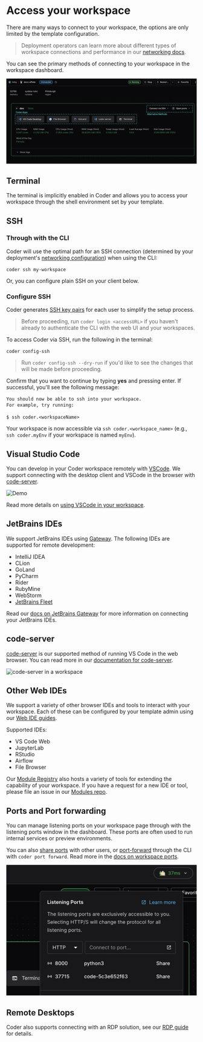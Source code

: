 # Access your workspace

There are many ways to connect to your workspace, the options are only limited by the template configuration.

> Deployment operators can learn more about different types of workspace connections and performance in our [networking docs](../../admin/infrastructure/README.md).

You can see the primary methods of connecting to your workspace in the workspace dashboard.

![Workspace View](../../images/user-guides/workspace-view-connection-annotated.png)

<!-- ## Coder Apps

TODO: Is this relevant?

Coder Apps (from our [`coder_app`](https://registry.terraform.io/providers/coder/coder/latest/docs/resources/app) resource in terraform) provide IDE connections and the Terminal. Coder Apps can connect you to ports or run commands on the remote workspace. They be shared with other users by copying the URL from the button. Contact your template administrator if you have IDEs or tools you'd like added into your workspace.

 , and can be extended with our [Module Registry](https://registry.coder.com/modules). -->

## Terminal

The terminal is implicitly enabled in Coder and allows you to access your workspace through the shell environment set by your template.

## SSH

### Through with the CLI

Coder will use the optimal path for an SSH connection (determined by your
deployment's [networking configuration](../../admin/infrastructure/README.md))
when using the CLI:

```console
coder ssh my-workspace
```

Or, you can configure plain SSH on your client below.

### Configure SSH

Coder generates [SSH key pairs](../../admin/security/secrets.md#ssh-keys) for each user to simplify the setup process.

> Before proceeding, run `coder login <accessURL>` if you haven't already to
> authenticate the CLI with the web UI and your workspaces.

To access Coder via SSH, run the following in the terminal:

```console
coder config-ssh
```

> Run `coder config-ssh --dry-run` if you'd like to see the changes that will be
> made before proceeding.

Confirm that you want to continue by typing **yes** and pressing enter. If
successful, you'll see the following message:

```console
You should now be able to ssh into your workspace.
For example, try running:

$ ssh coder.<workspaceName>
```

Your workspace is now accessible via `ssh coder.<workspace_name>` (e.g.,
`ssh coder.myEnv` if your workspace is named `myEnv`).

## Visual Studio Code

You can develop in your Coder workspace remotely with
[VSCode](https://code.visualstudio.com/download). We support connecting with the desktop client and VSCode in the browser with [code-server](#code-server).

![Demo](https://github.com/coder/vscode-coder/raw/main/demo.gif?raw=true)

Read more details on [using VSCode in your workspace](./vscode.md).

## JetBrains IDEs

We support JetBrains IDEs using [Gateway](https://www.jetbrains.com/remote-development/gateway/). The following IDEs are supported for remote development:

- IntelliJ IDEA
- CLion
- GoLand
- PyCharm
- Rider
- RubyMine
- WebStorm
- [JetBrains Fleet](./jetbrains.md#jetbrains-fleet)

Read our [docs on JetBrains Gateway](./jetbrains.md) for more information on connecting your JetBrains IDEs.

## code-server

[code-server](https://github.com/coder/code-server) is our supported method of running
VS Code in the web browser. You can read more in our [documentation for code-server](https://coder.com/docs/code-server/latest).

![code-server in a workspace](../../images/code-server-ide.png)

## Other Web IDEs

<!-- TODO: update template guides link -->

We support a variety of other browser IDEs and tools to interact with your workspace. Each of these can be configured by your template admin using our [Web IDE guides](../../admin/templates/README.md).

Supported IDEs:

- VS Code Web
- JupyterLab
- RStudio
- Airflow
- File Browser

Our [Module Registry](https://registry.coder.com/modules) also hosts a variety of tools for extending the capability of your workspace. If you have a request for a new IDE or tool, please file an issue in our [Modules repo](https://github.com/coder/modules/issues).

## Ports and Port forwarding

You can manage listening ports on your workspace page through with the listening ports window in the dashboard. These ports are often used to run internal services or preview environments.

You can also [share ports](./port-forwarding.md#sharing-ports) with other users, or [port-forward](./port-forwarding.md#the-coder-port-forward-command) through the CLI with `coder port forward`. Read more in the [docs on workspace ports](./port-forwarding.md).

<!-- TODO: Outdated screenshot -->

![Open Ports window](../../images/networking/listeningports.png)

## Remote Desktops

Coder also supports connecting with an RDP solution, see our [RDP guide](./remote-desktops.md) for details.

